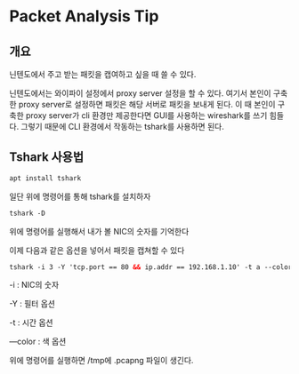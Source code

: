 # Packet Analysis Tip

## 개요

닌텐도에서 주고 받는 패킷을 캡여하고 싶을 때 쓸 수 있다.

닌텐도에서는 와이파이 설정에서 proxy server 설정을 할 수 있다. 여기서 본인이 구축한 proxy server로 설정하면 패킷은 해당 서버로 패킷을 보내게 된다. 이 때 본인이 구축한 proxy server가 cli 환경만 제공한다면 GUI를 사용하는 wireshark를 쓰기 힘들다. 그렇기 때문에 CLI 환경에서 작동하는 tshark를 사용하면 된다.

## Tshark 사용법

```bash
apt install tshark
```

일단 위에 명령어를 통해 tshark를 설치하자

```xml
tshark -D
```

위에 명령어를 실행해서 내가 볼 NIC의 숫자를 기억한다

이제 다음과 같은 옵션을 넣어서 패킷을 캡쳐할 수 있다

```xml
tshark -i 3 -Y 'tcp.port == 80 && ip.addr == 192.168.1.10' -t a --color
```

-i : NIC의 숫자

-Y : 필터 옵션

-t : 시간 옵션

—color : 색 옵션

위에 명령어를 실행하면 /tmp에 .pcapng 파일이 생긴다.
